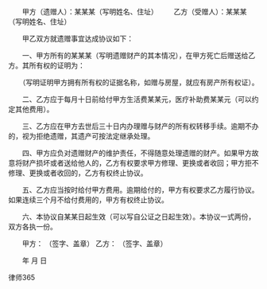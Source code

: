 
 
 　　甲方（遗赠人）：某某某（写明姓名、住址）
 　　乙方（受赠人）：某某某（写明姓名、住址）
 
 　　甲乙双方就遗赠事宜达成协议如下：
 
 　　一、甲方所有的某某某（写明遗赠财产的其本情况），在甲方死亡后赠送给乙方。其所有权的证明为：
 
 　　（写明证明甲方拥有所有权的证据名称，如赠与房屋，就应有房产所有权证）。
 
 　　二、乙方应于每月十日前给付甲方生活费某某元，医疗补助费某某元（可以约定其他费用）。
 
 　　三、乙方应在甲方去世后三十日内办理赠与财产的所有权转移手续。逾期不办的，视为拒绝遗赠，其遗产可按法定继承处理。
 
 　　四、甲方应负对遗赠财产的维护责任，不得随意处理遗赠的财产。如果甲方故意将财产损坏或者送给他人的，乙方有权要求甲方修理、更换或者收回；甲方拒不修理、更换或者收回的，乙方有权终止协议。
 
 　　五、乙方应当按时给付甲方费用。逾期给付的，甲方有权要求乙方履行协议。如果连续三个月不给付费用的，甲方有权终止协议。
 
 　　六、本协议自某某日起生效（可以写自公证之日起生效）。本协议一式两份，双方各执一份。
 
 　　甲方： （签字、盖章） 乙方： （签字、盖章）
 
 　　年 月 日




 
律师365






 


 

 
 
 
 
 
  


  
 

  


  


  
 
 
 
 

